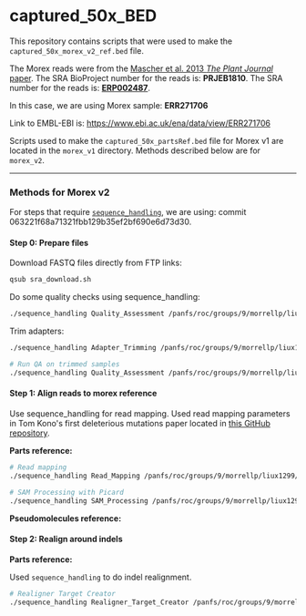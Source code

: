 # captured_50x_BED

This repository contains scripts that were used to make the `captured_50x_morex_v2_ref.bed` file.

The Morex reads were from the [Mascher et al. 2013 *The Plant Journal* paper](https://www.ncbi.nlm.nih.gov/pmc/articles/PMC4241023/). The SRA BioProject number for the reads is: **PRJEB1810**. The SRA number for the reads is: [**ERP002487**](https://trace.ncbi.nlm.nih.gov/Traces/sra/sra.cgi?study=ERP002487).

In this case, we are using Morex sample: **ERR271706**

Link to EMBL-EBI is: https://www.ebi.ac.uk/ena/data/view/ERR271706

Scripts used to make the `captured_50x_partsRef.bed` file for Morex v1 are located in the `morex_v1` directory. Methods described below are for `morex_v2`.

---

### Methods for Morex v2

For steps that require [`sequence_handling`](https://github.com/MorrellLAB/sequence_handling), we are using: commit 063221f68a71321fbb129b35ef2bf690e6d73d30.

#### Step 0: Prepare files

Download FASTQ files directly from FTP links:

```bash
qsub sra_download.sh
```

Do some quality checks using sequence_handling:

```bash
./sequence_handling Quality_Assessment /panfs/roc/groups/9/morrellp/liux1299/GitHub/captured_50x_BED/morex_v2/morex_v2_parts_ref_config
```

Trim adapters:

```bash
./sequence_handling Adapter_Trimming /panfs/roc/groups/9/morrellp/liux1299/GitHub/captured_50x_BED/morex_v2/morex_v2_parts_ref_config

# Run QA on trimmed samples
./sequence_handling Quality_Assessment /panfs/roc/groups/9/morrellp/liux1299/GitHub/captured_50x_BED/morex_v2/morex_v2_parts_ref_config
```

#### Step 1: Align reads to morex reference

Use sequence_handling for read mapping. Used read mapping parameters in Tom Kono's first deleterious mutations paper located in [this GitHub repository](https://github.com/MorrellLAB/Deleterious_Mutations/tree/master/Job_Scripts).

**Parts reference:**

```bash
# Read mapping
./sequence_handling Read_Mapping /panfs/roc/groups/9/morrellp/liux1299/GitHub/captured_50x_BED/morex_v2/morex_v2_parts_ref_config

# SAM Processing with Picard
./sequence_handling SAM_Processing /panfs/roc/groups/9/morrellp/liux1299/GitHub/captured_50x_BED/morex_v2/morex_v2_parts_ref_config
```

**Pseudomolecules reference:**

#### Step 2: Realign around indels

**Parts reference:**

Used `sequence_handling` to do indel realignment.

```bash
# Realigner Target Creator
./sequence_handling Realigner_Target_Creator /panfs/roc/groups/9/morrellp/liux1299/GitHub/captured_50x_BED/morex_v2/morex_v2_parts_ref_config
```

